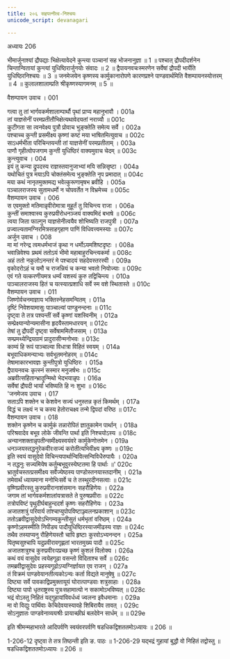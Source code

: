 ```yaml
---
title: २०६ सहपत्नीत्व-निश्चयः
unicode_script: devanagari

---
```

अध्यायः 206

भीमार्जुनाश्यां द्रौपद्याः भिक्षेत्यावेदने कुन्त्या पञ्चानां सह भोजनानुज्ञा ॥ 1 ॥ पश्चात् द्रौपदीदर्शनेन चिन्तान्वितायां कुन्त्यां युधिष्ठिरार्जुनयोः संवादः ॥ 2 ॥ द्वैपायनवचःस्मरणेन सर्वेषां द्रौपदी भार्येति युधिष्ठिरनिश्चयः ॥ 3 ॥ जनमेजयेन कृष्णस्य कार्मुकानारोपणे कारणप्रश्ने पाण्डवार्थमिति वैशम्पायनस्योत्तरम् ॥ 4 ॥ कुलालशालाम्प्रति श्रीकृष्णस्यागमनम् ॥ 5 ॥

वैशम्पायन उवाच ।	001  

गत्वा तु तां भार्गवकर्मशालाम्पार्थौ पृथां प्राप्य महानुभावौ ।	001a  
तां याज्ञसेनीं परमप्रतीतौभिक्षेत्यथावेदयतां नराग्र्यौ ॥	001c  
कुटीगता सा त्वनवेक्ष्य पुत्रौ प्रोवाच भुङ्क्तेति समेत्य सर्वे ।	002a  
पश्चाच्च कुन्ती प्रसमीक्ष्य कृष्णां कष्टं मया भाषितमित्युवाच ॥	002c  
साऽधर्मभीता परिचिन्तयन्ती तां याज्ञसेनीं परमप्रतीताम् ।	003a  
पाणौ गृहीत्वोपजगाम कुन्ती युधिष्ठिरं वाक्यमुवाच चेदम् ॥	003c  
कुन्त्युवाच ।	004  
इयं तु कन्या द्रुपदस्य राज्ञस्तवानुजाभ्यां मयि सन्निसृष्टा ।	004a  
यथोचितं पुत्र मयाऽपि चोक्तंसमेत्य भुङ्क्तेति नृप प्रमादात् ॥	004c  
मया कथं नानृतमुक्तमद्य भवेत्कुरूणामृषभ ब्रवीहि ।	005a  
पञ्चालराजस्य सुतामधर्मो न चोपवर्तेत न विभ्रमेच्च ॥	005c  
वैशम्पायन उवाच ।	006  
स एवमुक्तो मतिमान्नृवीरोमात्रा मुहूर्तं तु विचिन्त्य राजा ।	006a  
कुन्तीं समाश्वास्य कुरुप्रवीरोधनञ्जयं वाक्यमिदं बभाषे ॥	006c  
त्वया जिता फाल्गुन याज्ञसेनीत्वयैव शोभिष्यति राजपुत्री ।	007a  
प्रज्वाल्यतामग्निरमित्रसाहगृहाण पाणिं विधिवत्त्वमस्याः ॥	007c  
अर्जुन उवाच ।	008  
मा मां नरेन्द्र त्वमधर्मभाजं कृथा न धर्मोऽयमशिष्टदृष्टः ।	008a  
भवान्निवेश्यः प्रथमं ततोऽयं भीमो महाबाहुरचिन्त्यकर्मा ॥	008c  
अहं ततो नकुलोऽनन्तरं मे पश्चादयं सहदेवस्तरस्वी ।	009a  
वृकोदरोऽहं च यमौ च राजन्नियं च कन्या भवतो नियोज्याः ॥	009c  
एवं गते यत्करणीयमत्र धर्म्यं यशस्यं कुरु तद्विचिन्त्य ।	010a  
पाञ्चालराजस्य हितं च यत्स्यात्प्रशाधि सर्वे स्म वशे स्थितास्ते ॥	010c  
वैशम्पायन उवाच ।	011  
जिष्णोर्वचनमाज्ञाय भक्तिस्नेहसमन्वितम् ।	011a  
दृष्टिं निवेशयामासुः पाञ्चाल्यां पाण्डुनन्दनाः ॥	011c  
दृष्ट्वा ते तत्र पश्यन्तीं सर्वे कृष्णां यशस्विनीम् ।	012a  
सम्प्रेक्ष्यान्योन्यमासीना हृदयैस्तामधारयन् ॥	012c  
तेषां तु द्रौपदीं दृष्ट्वा सर्वेषाममितौजसाम् ।	013a  
सम्प्रमथ्येन्द्रियग्रामं प्रादुरासीन्मनोभवः ॥	013c  
काम्यं हि रूपं पाञ्चाल्या विधात्रा विहितं स्वयम् ।	014a  
बभूवाधिकमन्याभ्यः सर्वभूतमनोहरम् ॥	014c  
तेषामाकारभावज्ञः कुन्तीपुत्रो युधिष्ठिरः ।	015a  
द्वैपायनवचः कृत्स्नं सस्मार मनुजर्षभः ॥	015c  
अब्रवीत्सहितान्भ्रातॄन्मिथो भेदभयान्नृपः ।	016a  
सर्वेषां द्रौपदी भार्या भविष्यति हि नः शुभा ॥	016c  
\'जनमेजय उवाच ।	017  
सताऽपि शक्तेन च केशवेन सज्यं धनुस्तन्न कृतं किमर्थम् ।	017a  
विद्धं च लक्ष्यं न च कस्य हेतोराचक्ष्व तन्मे द्विपदां वरिष्ठ ॥	017c  
वैशम्पायन उवाच ।	018  
शक्तेन कृष्णेन च कार्मुकं तन्नारोपितं ज्ञातुकामेन पार्थान् ।	018a  
परिश्रवादेव बभूव लोके जीवन्ति पार्था इति निश्चयोऽस्य ॥	018c  
अन्यानशक्तान्नृपतीन्समीक्ष्यस्वयंवरे कार्मुकेणोत्तमेन ।	019a  
धनञ्जयस्तद्धनुरेकवीरःसज्यं करोतीत्यभिवीक्ष्य कृष्णः ॥	019c  
इति स्वयं वासुदेवो विचिन्त्यपार्थान्विवित्सन्विविधैरुपायैः ।	020a  
न तद्धनुः सज्यमियेष कर्तुम्बभूवुरस्येष्टतमा हि पार्थाः ॥\'	020c  
भ्रातुर्वचस्तत्प्रसमीक्ष्य सर्वेज्येष्ठस्य पाण्डोस्तनयास्तदानीम् ।	021a  
तमेवार्थं ध्यायमाना मनोभिःसर्वे च ते तस्थुरदीनसत्वाः ॥	021c  
वृष्णिप्रवीरस्तु कुरुप्रवीरानाशंसमानः सहरौहिणेयः ।	022a  
जगाम तां भार्गवकर्मशालांयत्रासते ते पुरुषप्रवीराः ॥	022c  
तत्रोपविष्टं पृथुदीर्घबाहुन्ददर्श कृष्णः सहरौहिणेयः ।	023a  
अजातशत्रुं परिवार्य तांश्चाप्युपोपविष्टाञ्ज्वलनप्रकाशान् ॥	023c  
ततोऽब्रवीद्वासुदेवोऽभिगम्यकुन्तीसुतं धर्मभृतां वरिष्ठम् ।	024a  
कृष्णोऽहमस्मीति निपीड्य पादौयुधिष्ठिरस्याजमीढस्य राज्ञः ॥	024c  
तथैव तस्याप्यनु रौहिणेयस्तौ चापि हृष्टाः कुरवोऽभ्यनन्दन ।	025a  
पितृष्वसुश्चापि यदुप्रवीरावगृह्णतां भारतमुख्य पादौ ॥	025c  
अजातशत्रुश्च कुरुप्रवीरःपप्रच्छ कृष्णं कुशलं विलोक्य ।	026a  
कथं वयं वासुदेव त्वयेहगूढा वसन्तो विदिताश्च सर्वे ॥	026c  
तमब्रवीद्वासुदेवः प्रहस्यगूढोऽप्यग्निर्ज्ञायत एव राजन् ।	027a  
तं विक्रमं पाण्डवेयानतीत्यकोऽन्यः कर्ता विद्यते मानुषेषु ॥	027c  
दिष्ट्या सर्वे पावकाद्विप्रमुक्तायूयं घोरात्पाण्डवाः शत्रुसाहाः ।	028a  
दिष्ट्या पापो धृतराष्ट्रस्य पुत्रःसहामात्यो न सकामोऽभविष्यत् ॥	028c  
भद्रं वोऽस्तु निहितं यद्गुहायांविवर्धध्वं ज्वलना इवैधमानाः ।	029a  
मा वो विद्युः पार्थिवाः केचिदेवयास्यावहे शिबिरायैव तावत् ।	029c  
सोऽनुज्ञातः पाण्डवेनाव्ययश्रीः प्रायाच्छीघ्रं बलदेवेन सार्धम् ॥ ॥	029e  

इति श्रीमन्महाभारते आदिपर्वणि स्वयंवरपर्वणि षडधिकद्विशततमोऽध्यायः ॥ 206 ॥

1-206-12 दृष्ट्वा ते तत्र तिष्ठन्ती इति ङ. पाठः ॥ 1-206-29 यद्भद्रं गुहायां बुद्धौ वो निहितं तद्वोस्तु ॥ षडधिकद्विशततमोऽध्यायः ॥ 206 ॥